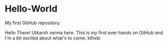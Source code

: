 # Hello-World
My first GitHub repository.


Hello There! 
Utkarsh verma here. This is my first ever hands on GitHub and I'm a bit excited about what's to come.
kthxbi
